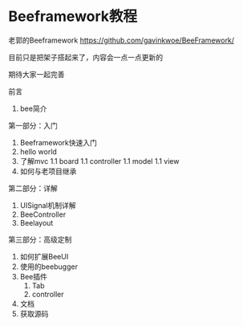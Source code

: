 # Beeframework教程

老郭的Beeframework https://github.com/gavinkwoe/BeeFramework/

目前只是把架子搭起来了，内容会一点一点更新的

期待大家一起完善

前言

1. bee简介

第一部分：入门

1. Beeframework快速入门
1. hello world
1. 了解mvc
	1.1 board
	1.1 controller
	1.1 model
	1.1 view
1. 如何与老项目继承
	
第二部分：详解

1. UISignal机制详解 
1. BeeController
1. Beelayout

第三部分：高级定制

1. 如何扩展BeeUI
1. 使用的beebugger
1. Bee插件
	1. Tab
	1. controller
1. 文档
1. 获取源码



